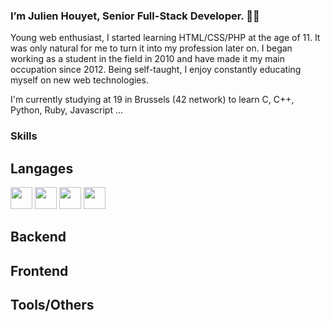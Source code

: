 ### I’m Julien Houyet, Senior Full-Stack Developer. 🥷🏻

Young web enthusiast, I started learning HTML/CSS/PHP at the age of 11. It was only natural for me to turn it into my profession later on. I began working as a student in the field in 2010 and have made it my main occupation since 2012. Being self-taught, I enjoy constantly educating myself on new web technologies. 

I'm currently studying at 19 in Brussels (42 network) to learn C, C++, Python, Ruby, Javascript ...

### Skills

## Langages

<img src="https://cdn.jsdelivr.net/gh/devicons/devicon/icons/bash/bash-original.svg" width="35"> <img src="https://cdn.jsdelivr.net/gh/devicons/devicon/icons/c/c-plain.svg" width="35"> <img src="https://cdn.jsdelivr.net/gh/devicons/devicon/icons/php/php-plain.svg" width="35"> <img src="https://cdn.jsdelivr.net/gh/devicons/devicon/icons/javascript/javascript-original.svg" width="35">

## Backend

## Frontend

## Tools/Others

<!--
**julienhouyet/julienhouyet** is a ✨ _special_ ✨ repository because its `README.md` (this file) appears on your GitHub profile.

Here are some ideas to get you started:

- 🔭 I’m currently working on ...
- 🌱 I’m currently learning ...
- 👯 I’m looking to collaborate on ...
- 🤔 I’m looking for help with ...
- 💬 Ask me about ...
- 📫 How to reach me: ...
- 😄 Pronouns: ...
- ⚡ Fun fact: ...
-->
